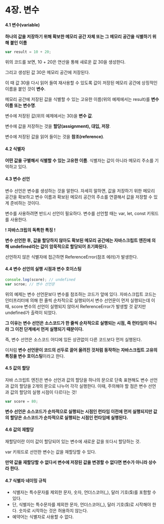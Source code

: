 # 4장. 변수

#### 4.1 변수(variable)

**하나의 값을 저장하기 위해 확보한 메모리 공간 자체 또는 그 메모리 공간을 식별하기 위해 붙인 이름**



```javascript
var result = 10 + 20;
```

위의 코드를 보면, 10 + 20은 연산을 통해 새로운 값 30을 생성한다. 

그리고 생성된 값 30은 메모리 공간에 저장된다. 

이 때 값 30을 다시 읽어 들여 재사용할 수 있도록 값이 저장된 메모리 공간에 상징적인 이름을 붙인 것이 **변수**.

메모리 공간에 저장된 값을 식별할 수 있는 고유한 이름(위의 예제에서는 result)를 **변수이름 또는 변수명**.

변수에 저장된 값(위의 예제에서는 30)을 **변수 값**.

변수에 값을 저장하는 것을 **할당(assignment), 대입, 저장**.

변수에 저장된 값을 읽어 들이는 것을 **참조(reference)**.



#### 4.2 식별자

**어떤 값을 구별해서 식별할 수 있는 고유한 이름**. 식별자는 값이 아니라 메모리 주소를 기억하고 있다.



#### 4.3 변수 선언

변수 선언은 변수를 생성하는 것을 말한다. 자세히 말하면, 값을 저장하기 위한 메모리 공간을 확보하고 변수 이름과 확보된 메모리 공간의 주소를 연결해서 값을 저장할 수 있게 준비하는 것이다.

변수를 사용하려면 반드시 선언이 필요하다. 변수를 선언할 때는 var, let, const 키워드를 사용한다.

**! 자바스크립의 독특한 특징 !**

**변수 선언한 후, 값을 할당하지 않아도 확보된 메모리 공간에는 자바스크립트 엔진에 의해  undefined라는 값이 암묵적으로 할당되어 초기화된다.**

선언하지 않은 식별자에 접근하면 ReferenceError(참조 에러)가 발생한다. 



#### 4.4 변수 선언의 실행 시점과 변수 호이스팅

```javascript
console.log(score); // undefined
var scroe; // 변수 선언문
```

위의 예제는 변수 선언문보다 변수를 참조하는 코드가 앞에 있다. 자바스크립트 코드는 인터프리터에 의해 한 줄씩 순차적으로 실행되어서 변수 선언문이 먼저 실행되는데 이때, score 변수의 선언이 실행되지 않아서 ReferenceError가 발생할 것 같지만 undefined가 출력이 되었다.

**그 이유는 변수 선언은 소스코드가 한 줄씩 순차적으로 실행되는 시점, 즉 런타임이 아니라 그 이전 단계에서 먼저 실행되기 때문이다.**

즉, 변수 선언은 소스코드 어디에 있든 상관없이 다른 코드보다 먼저 실행된다. 

이처럼 **변수 선언문이 코드의 선두로 끌어 올려진 것처럼 동작하는 자바스크립트 고유의 특징을 변수 호이스팅**이라고 한다.





#### 4.5 값의 할당

자바 스크립트 엔진은 변수 선언과 값의 할당을 하나의 문으로 단축 표현해도 변수 선언과 값의 할당을 2개의 문으로 나누어 각각 실행한다. 이때, 주의해야 할 점은 변수 선언과 값의 할당의 실행 시점이 다르다는 것!

```javascript
var score = 80;
```

**변수 선언은 소스코드가 순차적으로 실행되는 시점인 런타임 이전에 먼저 실행되지만 값의 할당은 소스코드가 순차적으로 실행되는 시점인 런타임에 실행된다.**



#### 4.6 값의 재할당

재할당이란 이미 값이 할당되어 있는 변수에 새로운 값을 또다시 할당하는 것.

var 키워드로 선언한 변수는 값을 재할당할 수 있다. 

**만약 값을 재할당할 수 없다서 변수에 저장된 값을 변경할 수 없다면 변수가 아니라 상수라 한다.**



#### 4.7 식별자 네이밍 규칙

- 식별자는 특수문자를 제외한 문자, 숫자, 언더스코어(_), 달러 기호($)를 포함할 수 있다.
- 단, 식별자는 특수문자를 제외한 문자, 언더스코어(_), 달러 기호($)로 시작해야 한다. 숫자로 시작하는 것은 허용하지 않는다.
- 예약어는 식별자로 사용할 수 없다.